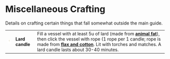 # Miscellaneous Crafting

Details on crafting certain things that fall somewhat outside the main guide.

<table>
<tbody>
<tr>
<td width="5%"><img src="assets/images/candle_lard.png"></td>
<td><b>Lard candle</b></td>
<td>Fill a vessel with at least 5u of lard (made from <b><a href="Guide_to_Crafting#animals">animal fat</a></b>), then click the vessel with rope (1 rope per 1 candle; rope is made from <b><a href="Guide_to_Farming">flax and cotton</a></b>. Lit with torches and matches. A lard candle lasts about 30-40 minutes.</td>
</tr>
</tbody>
</table>
